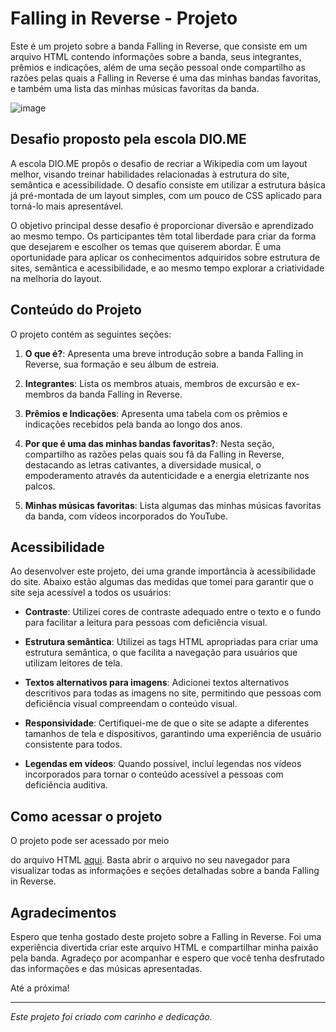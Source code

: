 # Falling in Reverse - Projeto

Este é um projeto sobre a banda Falling in Reverse, que consiste em um arquivo HTML contendo informações sobre a banda, seus integrantes, prêmios e indicações, além de uma seção pessoal onde compartilho as razões pelas quais a Falling in Reverse é uma das minhas bandas favoritas, e também uma lista das minhas músicas favoritas da banda.

![image](https://github.com/LeticiaTrindade/Projeto-FallingInReverse-FormacaoHTML-DIO/assets/61462194/1b65b283-0882-4de4-b602-4c4b9b914533)

## Desafio proposto pela escola DIO.ME

A escola DIO.ME propôs o desafio de recriar a Wikipedia com um layout melhor, visando treinar habilidades relacionadas à estrutura do site, semântica e acessibilidade. O desafio consiste em utilizar a estrutura básica já pré-montada de um layout simples, com um pouco de CSS aplicado para torná-lo mais apresentável.

O objetivo principal desse desafio é proporcionar diversão e aprendizado ao mesmo tempo. Os participantes têm total liberdade para criar da forma que desejarem e escolher os temas que quiserem abordar. É uma oportunidade para aplicar os conhecimentos adquiridos sobre estrutura de sites, semântica e acessibilidade, e ao mesmo tempo explorar a criatividade na melhoria do layout.

## Conteúdo do Projeto

O projeto contém as seguintes seções:

1. **O que é?**: Apresenta uma breve introdução sobre a banda Falling in Reverse, sua formação e seu álbum de estreia.

2. **Integrantes**: Lista os membros atuais, membros de excursão e ex-membros da banda Falling in Reverse.

3. **Prêmios e Indicações**: Apresenta uma tabela com os prêmios e indicações recebidos pela banda ao longo dos anos.

4. **Por que é uma das minhas bandas favoritas?**: Nesta seção, compartilho as razões pelas quais sou fã da Falling in Reverse, destacando as letras cativantes, a diversidade musical, o empoderamento através da autenticidade e a energia eletrizante nos palcos.

5. **Minhas músicas favoritas**: Lista algumas das minhas músicas favoritas da banda, com vídeos incorporados do YouTube.

## Acessibilidade

Ao desenvolver este projeto, dei uma grande importância à acessibilidade do site. Abaixo estão algumas das medidas que tomei para garantir que o site seja acessível a todos os usuários:

- **Contraste**: Utilizei cores de contraste adequado entre o texto e o fundo para facilitar a leitura para pessoas com deficiência visual.

- **Estrutura semântica**: Utilizei as tags HTML apropriadas para criar uma estrutura semântica, o que facilita a navegação para usuários que utilizam leitores de tela.

- **Textos alternativos para imagens**: Adicionei textos alternativos descritivos para todas as imagens no site, permitindo que pessoas com deficiência visual compreendam o conteúdo visual.

- **Responsividade**: Certifiquei-me de que o site se adapte a diferentes tamanhos de tela e dispositivos, garantindo uma experiência de usuário consistente para todos.

- **Legendas em vídeos**: Quando possível, incluí legendas nos vídeos incorporados para tornar o conteúdo acessível a pessoas com deficiência auditiva.

## Como acessar o projeto

O projeto pode ser acessado por meio

 do arquivo HTML [aqui](https://leticiatrindade.github.io/Projeto-FallingInReverse-FormacaoHTML-DIO/). Basta abrir o arquivo no seu navegador para visualizar todas as informações e seções detalhadas sobre a banda Falling in Reverse.

## Agradecimentos

Espero que tenha gostado deste projeto sobre a Falling in Reverse. Foi uma experiência divertida criar este arquivo HTML e compartilhar minha paixão pela banda. Agradeço por acompanhar e espero que você tenha desfrutado das informações e das músicas apresentadas.

Até a próxima!

---

*Este projeto foi criado com carinho e dedicação.*
